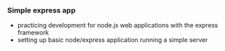 ### Simple express app


- practicing development for node.js web applications with the express framework
- setting up basic node/express application running a simple server
